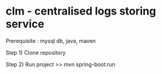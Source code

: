 # clm - centralised logs storing service

Prerequisite : mysql db, java, maven

Step 1) Clone repository

Step 2) Run project >> mvn spring-boot:run 


